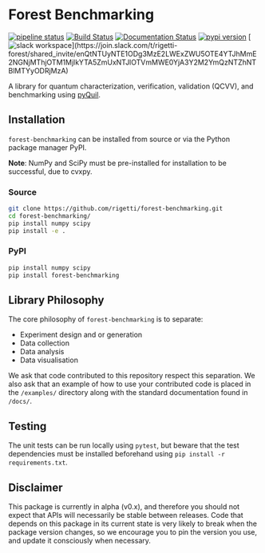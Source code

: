 # Forest Benchmarking

[![pipeline status](https://gitlab.com/rigetti/forest-benchmarking/badges/master/pipeline.svg)](https://gitlab.com/rigetti/forest-benchmarking/commits/master)
[![Build Status](https://semaphoreci.com/api/v1/rigetti/forest-benchmarking/branches/master/shields_badge.svg)](https://semaphoreci.com/rigetti/forest-benchmarking)
[![Documentation Status](https://readthedocs.org/projects/forest-benchmarking/badge/?version=latest)](https://forest-benchmarking.readthedocs.io/en/latest/?badge=latest)
[![pypi version](https://img.shields.io/pypi/v/forest-benchmarking)](https://pypi.org/project/forest-benchmarking/)
[![slack workspace](https://img.shields.io/badge/slack-rigetti--forest-812f82.svg?)](https://join.slack.com/t/rigetti-forest/shared_invite/enQtNTUyNTE1ODg3MzE2LWExZWU5OTE4YTJhMmE2NGNjMThjOTM1MjlkYTA5ZmUxNTJlOTVmMWE0YjA3Y2M2YmQzNTZhNTBlMTYyODRjMzA)

A library for quantum characterization, verification, validation (QCVV), and benchmarking using [pyQuil](https://github.com/rigetti/pyquil).

## Installation

`forest-benchmarking` can be installed from source or via the Python package manager PyPI.

**Note**: NumPy and SciPy must be pre-installed for installation to be successful, due to cvxpy.

### Source

```bash
git clone https://github.com/rigetti/forest-benchmarking.git
cd forest-benchmarking/
pip install numpy scipy
pip install -e .
```

### PyPI

```bash
pip install numpy scipy
pip install forest-benchmarking
```

## Library Philosophy

The core philosophy of `forest-benchmarking` is to separate:

* Experiment design and or generation
* Data collection
* Data analysis
* Data visualisation

We ask that code contributed to this repository respect this separation.
We also ask that an example of how to use your contributed code is placed
in the `/examples/` directory along with the standard documentation found in `/docs/`.

## Testing

The unit tests can be run locally using `pytest`, but beware that the test dependencies
must be installed beforehand using `pip install -r requirements.txt`.

## Disclaimer

This package is currently in alpha (v0.x), and therefore you should not expect that APIs
will necessarily be stable between releases. Code that depends on this package in its current
state is very likely to break when the package version changes, so we encourage you to pin
the version you use, and update it consciously when necessary.
